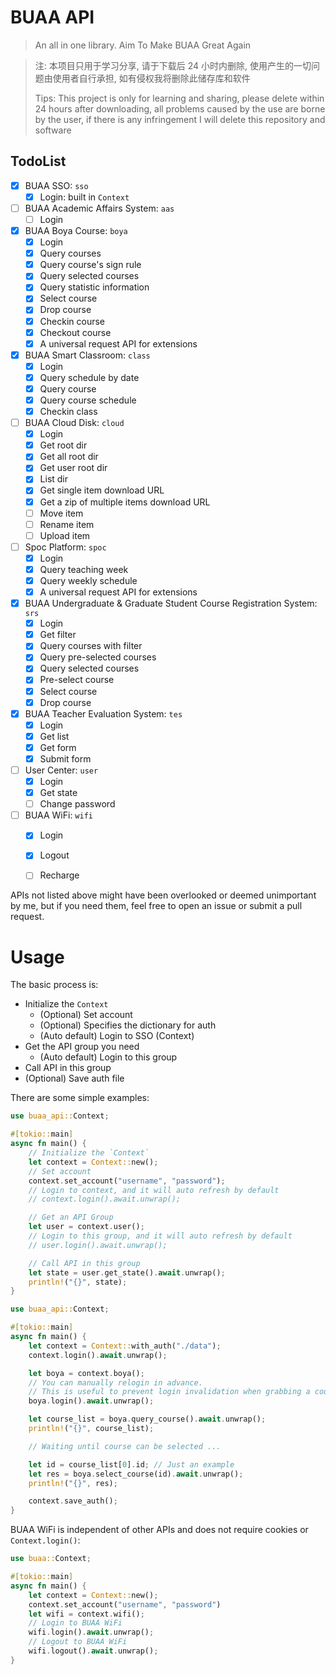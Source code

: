 # BUAA API

> An all in one library. Aim To Make BUAA Great Again

> 注: 本项目只用于学习分享, 请于下载后 24 小时内删除, 使用产生的一切问题由使用者自行承担, 如有侵权我将删除此储存库和软件
>
> Tips: This project is only for learning and sharing, please delete within 24 hours after downloading, all problems caused by the use are borne by the user, if there is any infringement I will delete this repository and software

## TodoList

- [x] BUAA SSO: `sso`
  - [x] Login: built in `Context`
- [ ] BUAA Academic Affairs System: `aas`
  - [ ] Login
- [x] BUAA Boya Course: `boya`
  - [x] Login
  - [x] Query courses
  - [x] Query course's sign rule
  - [x] Query selected courses
  - [x] Query statistic information
  - [x] Select course
  - [x] Drop course
  - [x] Checkin course
  - [x] Checkout course
  - [x] A universal request API for extensions
- [x] BUAA Smart Classroom: `class`
  - [x] Login
  - [x] Query schedule by date
  - [x] Query course
  - [x] Query course schedule
  - [x] Checkin class
- [ ] BUAA Cloud Disk: `cloud`
  - [x] Login
  - [x] Get root dir
  - [x] Get all root dir
  - [x] Get user root dir
  - [x] List dir
  - [x] Get single item download URL
  - [x] Get a zip of multiple items download URL
  - [ ] Move item
  - [ ] Rename item
  - [ ] Upload item
- [ ] Spoc Platform: `spoc`
  - [x] Login
  - [x] Query teaching week
  - [x] Query weekly schedule
  - [x] A universal request API for extensions
- [x] BUAA Undergraduate & Graduate Student Course Registration System: `srs`
  - [x] Login
  - [x] Get filter
  - [x] Query courses with filter
  - [x] Query pre-selected courses
  - [x] Query selected courses
  - [x] Pre-select course
  - [x] Select course
  - [x] Drop course
- [x] BUAA Teacher Evaluation System: `tes`
  - [x] Login
  - [x] Get list
  - [x] Get form
  - [x] Submit form
- [ ] User Center: `user`
  - [x] Login
  - [x] Get state
  - [ ] Change password
- [ ] BUAA WiFi: `wifi`
  - [x] Login
  - [x] Logout
  - [ ] Recharge


APIs not listed above might have been overlooked or deemed unimportant by me, but if you need them, feel free to open an issue or submit a pull request.

# Usage

The basic process is:

- Initialize the `Context`
  - (Optional) Set account
  - (Optional) Specifies the dictionary for auth
  - (Auto default) Login to SSO (Context)
- Get the API group you need
  - (Auto default) Login to this group
- Call API in this group
- (Optional) Save auth file

There are some simple examples:

```rust
use buaa_api::Context;

#[tokio::main]
async fn main() {
    // Initialize the `Context`
    let context = Context::new();
    // Set account
    context.set_account("username", "password");
    // Login to context, and it will auto refresh by default
    // context.login().await.unwrap();

    // Get an API Group
    let user = context.user();
    // Login to this group, and it will auto refresh by default
    // user.login().await.unwrap();

    // Call API in this group
    let state = user.get_state().await.unwrap();
    println!("{}", state);
}
```

```rust
use buaa_api::Context;

#[tokio::main]
async fn main() {
    let context = Context::with_auth("./data");
    context.login().await.unwrap();

    let boya = context.boya();
    // You can manually relogin in advance.
    // This is useful to prevent login invalidation when grabbing a course
    boya.login().await.unwrap();

    let course_list = boya.query_course().await.unwrap();
    println!("{}", course_list);

    // Waiting until course can be selected ...

    let id = course_list[0].id; // Just an example
    let res = boya.select_course(id).await.unwrap();
    println!("{}", res);

    context.save_auth();
}
```

BUAA WiFi is independent of other APIs and does not require cookies or `Context.login()`:

```rust
use buaa::Context;

#[tokio::main]
async fn main() {
    let context = Context::new();
    context.set_account("username", "password")
    let wifi = context.wifi();
    // Login to BUAA WiFi
    wifi.login().await.unwrap();
    // Logout to BUAA WiFi
    wifi.logout().await.unwrap();
}
```
